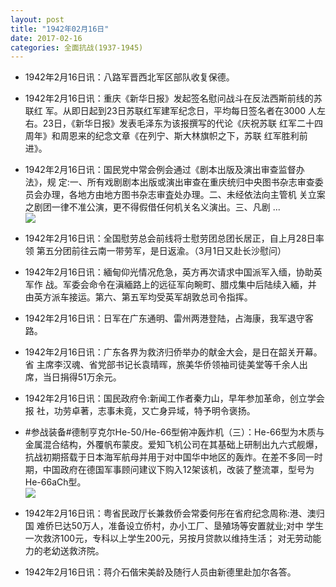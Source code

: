 ```yaml
---
layout: post
title: "1942年02月16日"
date: 2017-02-16
categories: 全面抗战(1937-1945)
---
```


<meta name="referrer" content="no-referrer" />

- 1942年2月16日讯：八路军晋西北军区部队收复保德。 

- 1942年2月16日讯：重庆《新华日报》发起签名慰问战斗在反法西斯前线的苏联红 军。从即日起到23日苏联红军建军纪念日，平均每日签名者在3000 人左右。23日，《新华日报》发表毛泽东为该报撰写的代论《庆祝苏联 红军二十四周年》和周恩来的纪念文章《在列宁、斯大林旗帜之下，苏联 红军胜利前进》。 

- 1942年2月16日讯：国民党中常会例会通过《剧本出版及演出审查监督办法》，规 定:一、所有戏剧剧本出版或演出审查在重庆统归中央图书杂志审查委 员会办理，各地方由地方图书杂志审査处办理。二、未经依法向主管机 关立案之剧团一律不准公演，更不得假借任何机关名义演出。三、凡剧  ... <br/><img src="https://ww2.sinaimg.cn/large/aca367d8jw1fcsk8evlftj20c809zdh5.jpg" />

- 1942年2月16日讯：全国慰劳总会前线将士慰劳团总团长居正，自上月28日率领 第五分团前往云南一带劳军，是日返渝。（3月1日又赴长沙慰问） 

- 1942年2月16日讯：緬甸仰光情况危急，英方再次请求中国派军入缅，协助英军作 战。军委会命令在滇緬路上的远征军向畹町、腊戍集中后陆续入緬，并 由英方派车接运。第六、第五军均受英军胡敦总司令指挥。 

- 1942年2月16日讯：日军在广东通明、雷州两港登陆，占海康，我军退守客路。 

- 1942年2月16日讯：广东各界为救济归侨举办的献金大会，是日在韶关开幕。省 主席李汉魂、省党部书记长袁晴晖，旅美华侨领袖司徒美堂等千余人出 席，当日捐得51万余元。 

- 1942年2月16日讯：国民政府令:新闻工作者秦力山，早年参加革命，创立学会报 社，功劳卓著，志事未竟，又亡身异域，特予明令褒扬。 

- #参战装备#德制亨克尔He-50/He-66型俯冲轰炸机（三）：He-66型为木质与金属混合结构，外覆帆布蒙皮。爱知飞机公司在其基础上研制出九六式舰爆，抗战初期搭载于日本海军航母并用于对中国华中地区的轰炸。在差不多同一时期，中国政府在德国军事顾问建议下购入12架该机，改装了整流罩，型号为He-66aCh型。 <br/><img src="https://ww3.sinaimg.cn/large/aca367d8jw1fcs2wbxsnhj208p0e0myi.jpg" />

- 1942年2月16日讯：粤省民政厅长兼救侨会常委何彤在省府纪念周称:港、澳归国 难侨巳达50万人，准备设立侨村，办小工厂、垦殖场等安置就业;对中 学生一次救济100元，专科以上学生200元，另按月贷款以维持生活； 对无劳动能力的老幼送救济院。 

- 1942年2月16日讯：蒋介石偕宋美龄及随行人员由新德里赴加尔各答。 

